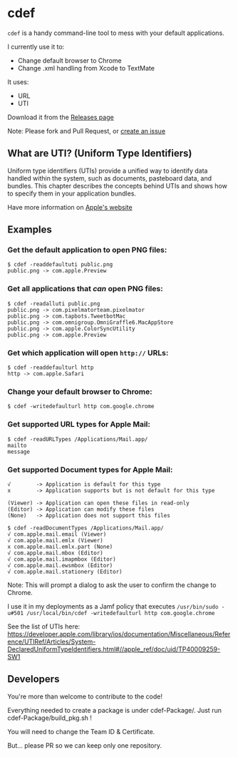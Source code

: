 # cdef

`cdef` is a handy command-line tool to mess with your default applications.

I currently use it to:

- Change default browser to Chrome
- Change .xml handling from Xcode to TextMate

It uses: 

- URL
- UTI

Download it from the [Releases page](https://github.com/ftiff/cdef/releases)

Note: Please fork and Pull Request, or [create an issue](https://github.com/ftiff/cdef/issues)

## What are UTI? (Uniform Type Identifiers)

Uniform type identifiers (UTIs) provide a unified way to identify data handled within the system, such as documents, pasteboard data, and bundles. This chapter describes the concepts behind UTIs and shows how to specify them in your application bundles.

Have more information on [Apple's website](https://developer.apple.com/library/ios/documentation/FileManagement/Conceptual/understanding_utis/understand_utis_conc/understand_utis_conc.html#//apple_ref/doc/uid/TP40001319-CH202-CHDHIJDE)



## Examples

### Get the default application to open PNG files:

```
$ cdef -readdefaultuti public.png
public.png -> com.apple.Preview
```

### Get all applications that *can* open PNG files:

```
$ cdef -readalluti public.png
public.png -> com.pixelmatorteam.pixelmator
public.png -> com.tapbots.TweetbotMac
public.png -> com.omnigroup.OmniGraffle6.MacAppStore
public.png -> com.apple.ColorSyncUtility
public.png -> com.apple.Preview
```

### Get which application will open `http://` URLs:

```
$ cdef -readdefaulturl http
http -> com.apple.Safari
```

### Change your default browser to Chrome:

```
$ cdef -writedefaulturl http com.google.chrome
```

### Get supported URL types for Apple Mail:

```
$ cdef -readURLTypes /Applications/Mail.app/
mailto
message
```

### Get supported Document types for Apple Mail:

```
√        -> Application is default for this type
x        -> Application supports but is not default for this type

(Viewer) -> Application can open these files in read-only
(Editor) -> Application can modify these files
(None)   -> Application does not support this files
```
```
$ cdef -readDocumentTypes /Applications/Mail.app/
√ com.apple.mail.email (Viewer)
√ com.apple.mail.emlx (Viewer)
x com.apple.mail.emlx.part (None)
√ com.apple.mail.mbox (Editor)
√ com.apple.mail.imapmbox (Editor)
√ com.apple.mail.ewsmbox (Editor)
√ com.apple.mail.stationery (Editor)
```

Note: This will prompt a dialog to ask the user to confirm the change to Chrome.

I use it in my deployments as a Jamf policy that executes `/usr/bin/sudo -u#501 /usr/local/bin/cdef -writedefaulturl http com.google.chrome`

See the list of UTIs here: https://developer.apple.com/library/ios/documentation/Miscellaneous/Reference/UTIRef/Articles/System-DeclaredUniformTypeIdentifiers.html#//apple_ref/doc/uid/TP40009259-SW1

## Developers

You're more than welcome to contribute to the code!

Everything needed to create a package is under cdef-Package/. Just run cdef-Package/build_pkg.sh !

You will need to change the Team ID & Certificate.

But... please PR so we can keep only one repository.
